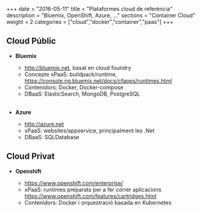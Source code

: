 +++
date        = "2016-05-11"
title       = "Plataformes cloud de referència"
description = "Bluemix, OpenShift, Azure, ..."
sections    = "Container Cloud"
weight      = 2
categories  = ["cloud","docker","container","paas"]
+++

## Cloud Públic

* **Bluemix**
	- http://bluemix.net, basat en cloud foundry
	- Concepte xPaaS: buildpack/runtime, https://console.ng.bluemix.net/docs/cfapps/runtimes.html
	- Contenidors: Docker, Docker-compose
	- DBaaS: ElasticSearch, MongoDB, PostgreSQL <br /><br />

* **Azure**
	- http://azure.net
	- xPaaS: websites/appservice, principalment les .Net
	- DBaaS: SQLDatabase

## Cloud Privat

* **Openshift**

	- https://www.openshift.com/enterprise/
	- xPaaS: runtimes preparats per a fer córrer aplicacions https://www.openshift.com/features/cartridges.html
	- Contenidors: Docker i orquestració basada en Kubernetes

